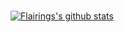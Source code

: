 <br />

[![Flairings's github stats](https://github-readme-stats.vercel.app/api?username=Flairings&show_icons=true&theme=default)](https://twitter.com/FlairingsXD)
